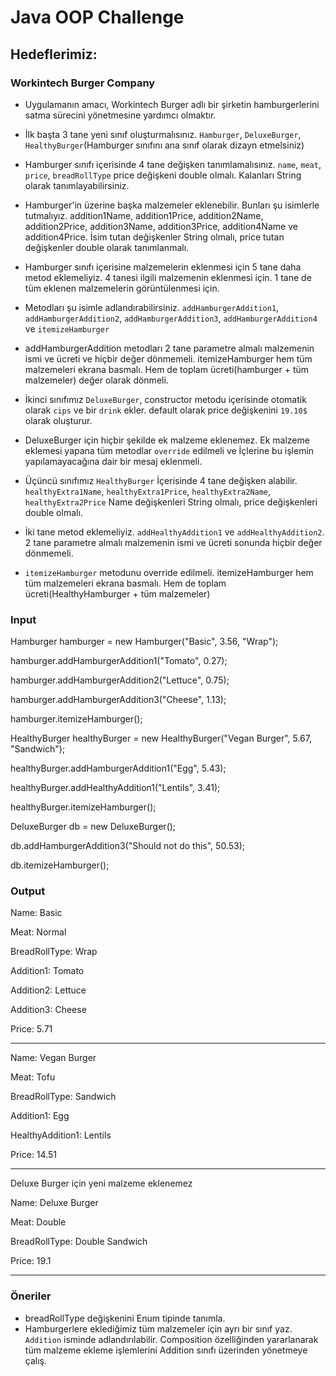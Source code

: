 #  Java OOP Challenge 



## Hedeflerimiz:

### Workintech Burger Company

 * Uygulamanın amacı, Workintech Burger adlı bir şirketin hamburgerlerini satma sürecini yönetmesine yardımcı olmaktır. 
 * İlk başta 3 tane yeni sınıf oluşturmalısınız. ```Hamburger```, ```DeluxeBurger```, ```HealthyBurger```(Hamburger sınıfını ana sınıf olarak dizayn etmelsiniz)
 * Hamburger sınıfı içerisinde 4 tane değişken tanımlamalısınız. ```name```, ```meat```, ```price```, ```breadRollType``` price değişkeni double olmalı. Kalanları String olarak tanımlayabilirsiniz.
 * Hamburger'in üzerine başka malzemeler eklenebilir. Bunları şu isimlerle tutmalıyız. addition1Name, addition1Price, addition2Name, addition2Price, addition3Name, addition3Price, addition4Name ve addition4Price. İsim tutan değişkenler String olmalı, price tutan değişkenler double olarak tanımlanmalı.
 * Hamburger sınıfı içerisine malzemelerin eklenmesi için 5 tane daha metod eklemeliyiz. 4 tanesi ilgili malzemenin eklenmesi için. 1 tane de tüm eklenen malzemelerin görüntülenmesi için.
 * Metodları şu isimle adlandırabilirsiniz. ```addHamburgerAddition1```, ```addHamburgerAddition2```, ```addHamburgerAddition3```, ```addHamburgerAddition4``` ve ```itemizeHamburger```
 * addHamburgerAddition metodları 2 tane parametre almalı malzemenin ismi ve ücreti ve hiçbir değer dönmemeli. itemizeHamburger hem tüm malzemeleri ekrana basmalı. Hem de toplam ücreti(hamburger + tüm malzemeler) değer olarak dönmeli.

 * İkinci sınıfımız ```DeluxeBurger```, constructor metodu içerisinde otomatik olarak ```cips``` ve bir ```drink``` ekler. default olarak price değişkenini ```19.10$``` olarak oluşturur.
 * DeluxeBurger için hiçbir şekilde ek malzeme eklenemez. Ek malzeme eklemesi yapana tüm metodlar ```override``` edilmeli ve İçlerine bu işlemin yapılamayacağına dair bir mesaj eklenmeli.

 * Üçüncü sınıfımız ```HealthyBurger``` İçerisinde 4 tane değişken alabilir. ```healthyExtra1Name```, ```healthyExtra1Price```, ```healthyExtra2Name```, ```healthyExtra2Price``` Name değişkenleri String olmalı, price değişkenleri double olmalı.
 * İki tane metod eklemeliyiz. ```addHealthyAddition1``` ve ```addHealthyAddition2```. 2 tane parametre almalı malzemenin ismi ve ücreti sonunda hiçbir değer dönmemeli. 
 * ```itemizeHamburger``` metodunu override edilmeli. itemizeHamburger hem tüm malzemeleri ekrana basmalı. Hem de toplam ücreti(HealthyHamburger + tüm malzemeler)

### Input

 Hamburger hamburger = new Hamburger("Basic", 3.56, "Wrap");

 hamburger.addHamburgerAddition1("Tomato", 0.27);

 hamburger.addHamburgerAddition2("Lettuce", 0.75);

 hamburger.addHamburgerAddition3("Cheese", 1.13);

 hamburger.itemizeHamburger();

 HealthyBurger healthyBurger = new HealthyBurger("Vegan Burger", 5.67, "Sandwich");

 healthyBurger.addHamburgerAddition1("Egg", 5.43);

 healthyBurger.addHealthyAddition1("Lentils", 3.41);

 healthyBurger.itemizeHamburger();

 DeluxeBurger db = new DeluxeBurger();

 db.addHamburgerAddition3("Should not do this", 50.53);

 db.itemizeHamburger();

### Output

Name: Basic

Meat: Normal

BreadRollType: Wrap

Addition1: Tomato

Addition2: Lettuce

Addition3: Cheese

Price: 5.71

------------------------

Name: Vegan Burger

Meat: Tofu

BreadRollType: Sandwich

Addition1: Egg

HealthyAddition1: Lentils

Price: 14.51

------------------------

Deluxe Burger için yeni malzeme eklenemez

Name: Deluxe Burger

Meat: Double

BreadRollType: Double Sandwich

Price: 19.1

------------------------

### Öneriler
* breadRollType değişkenini Enum tipinde tanımla. 
* Hamburgerlere eklediğimiz tüm malzemeler için ayrı bir sınıf yaz. ```Addition``` isminde adlandırılabilir. Composition özelliğinden yararlanarak tüm malzeme ekleme işlemlerini Addition sınıfı üzerinden yönetmeye çalış.
